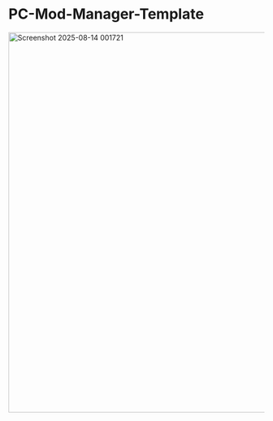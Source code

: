 # PC-Mod-Manager-Template

<img width="1184" height="750" alt="Screenshot 2025-08-14 001721" src="https://github.com/user-attachments/assets/429a073e-6dea-4253-94f7-b4079e6a5504" />
